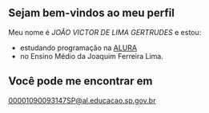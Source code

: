 ## Sejam bem-vindos ao meu perfil

Meu nome é *JOÃO VICTOR DE LIMA GERTRUDES* e estou:
- estudando programação na [ALURA](www.alurastart.com.br)
- no Ensino Médio da Joaquim Ferreira Lima.

## Você pode me encontrar em
00001090093147SP@al.educacao.sp.gov.br	

![]()
